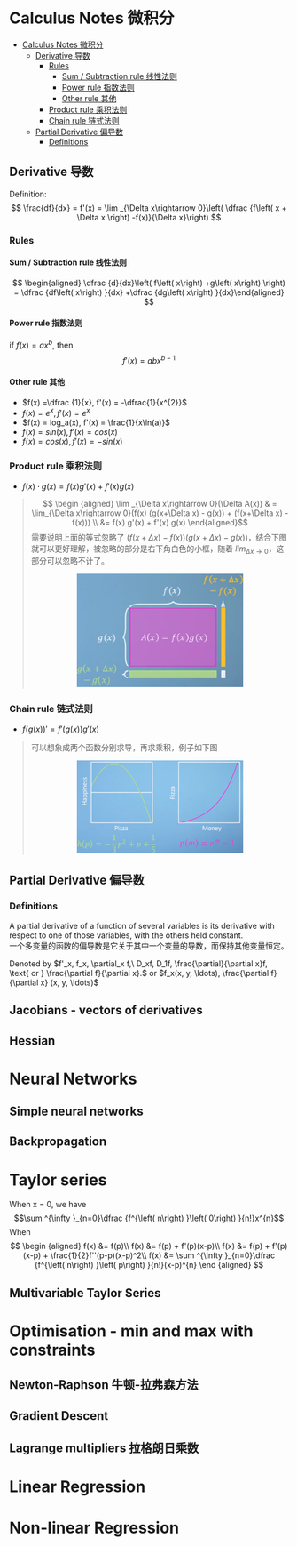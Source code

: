 # Calculus Notes 微积分

<!-- TOC depthFrom:1 depthTo:6 withLinks:1 updateOnSave:1 orderedList:0 -->

- [Calculus Notes 微积分](#calculus-notes-微积分)
	- [Derivative 导数](#derivative-导数)
		- [Rules](#rules)
			- [Sum / Subtraction rule 线性法则](#sum-subtraction-rule-线性法则)
			- [Power rule 指数法则](#power-rule-指数法则)
			- [Other rule 其他](#other-rule-其他)
		- [Product rule 乘积法则](#product-rule-乘积法则)
		- [Chain rule 链式法则](#chain-rule-链式法则)
	- [Partial Derivative 偏导数](#partial-derivative-偏导数)
		- [Definitions](#definitions)

<!-- /TOC -->

## Derivative 导数
Definition:
$$ \frac{df}{dx} = f'(x) = \lim _{\Delta x\rightarrow 0}\left( \dfrac {f\left( x + \Delta x \right) -f(x)}{\Delta x}\right) $$

### Rules
#### Sum / Subtraction rule 线性法则
$$ \begin{aligned} \dfrac {d}{dx}\left( f\left( x\right) +g\left( x\right) \right) = \dfrac {df\left( x\right) }{dx} +\dfrac {dg\left( x\right) }{dx}\end{aligned} $$

#### Power rule 指数法则
if $f(x) = ax^b$, then
$$ f'(x) = abx^{b-1} $$

#### Other rule 其他
* $f(x) =\dfrac {1}{x}, f'(x) = -\dfrac{1}{x^{2}}$
* $f(x) = e^{x},  f'(x) = e^x$
* $f(x) = log_a(x), f'(x) = \frac{1}{x\ln(a)}$
* $f(x) = sin(x), f'(x) = cos(x)$
* $f(x) = cos(x), f'(x) = -sin(x)$

### Product rule 乘积法则
* $f(x) \cdot g(x) = f(x) g'(x) + f'(x) g(x)$
> $$ \begin {aligned} \lim _{\Delta x\rightarrow 0}(\Delta A(x)) & = \lim_{\Delta x\rightarrow 0}(f(x) (g(x+\Delta x) - g(x)) + (f(x+\Delta x) - f(x))) \\ &= f(x) g'(x) + f'(x) g(x) \end{aligned}$$
> 需要说明上面的等式忽略了 $(f(x + \Delta x) - f(x))(g(x + \Delta x) - g(x))$，结合下图就可以更好理解，被忽略的部分是右下角白色的小框，随着 $lim _{\Delta x\rightarrow 0}$，这部分可以忽略不计了。
> <p align="center"><img src="./img/derivative-product-rule-explanation.png" width="300" /> </p>

### Chain rule 链式法则
* $f(g(x))' = f'(g(x)) g'(x)$
> 可以想象成两个函数分别求导，再求乘积，例子如下图 <p align="center"><img src="./img/derivative-chain-rule-explanation.png" width="300" /> </p>

## Partial Derivative 偏导数
### Definitions
A partial derivative of a function of several variables is its derivative with respect to one of those variables, with the others held constant. <br/>
一个多变量的函数的偏导数是它关于其中一个变量的导数，而保持其他变量恒定。

Denoted by
$f'_x, f_x, \partial_x f,\ D_xf, D_1f, \frac{\partial}{\partial x}f, \text{ or } \frac{\partial f}{\partial x}.$ or  $f_x(x, y, \ldots), \frac{\partial f}{\partial x} (x, y, \ldots)$

## Jacobians - vectors of derivatives
## Hessian

# Neural Networks
## Simple neural networks
## Backpropagation

# Taylor series
When x = 0, we have
$$\sum ^{\infty }_{n=0}\dfrac {f^{\left( n\right) }\left( 0\right) }{n!}x^{n}$$
When
$$ \begin {aligned}
f(x) &= f(p)\\
f(x) &= f(p) + f'(p)(x-p)\\
f(x) &= f(p) + f'(p)(x-p) + \frac{1}{2}f''(p-p)(x-p)^2\\
f(x) &= \sum ^{\infty }_{n=0}\dfrac {f^{\left( n\right) }\left( p\right) }{n!}(x-p)^{n}
\end {aligned} $$

## Multivariable Taylor Series

# Optimisation - min and max with constraints
## Newton-Raphson 牛顿-拉弗森方法
## Gradient Descent
## Lagrange multipliers 拉格朗日乘数

# Linear Regression

# Non-linear Regression
